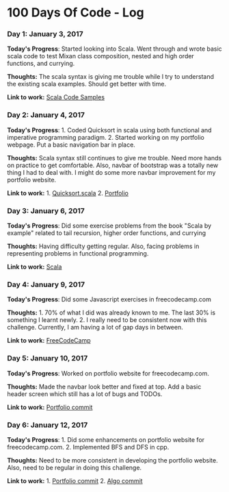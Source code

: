 # 100 Days Of Code - Log

### Day 1: January 3, 2017

**Today's Progress**: Started looking into Scala. Went through and wrote basic scala code to test Mixan class composition, nested and high order functions, and currying.

**Thoughts:** The scala syntax is giving me trouble while I try to understand the existing scala examples. Should get better with time.

**Link to work:** [Scala Code Samples](https://github.com/praneetsharma/Scala)

### Day 2: January 4, 2017

**Today's Progress**: 1. Coded Quicksort in scala using both functional and imperative programming paradigm. 2. Started working on my portfolio webpage. Put a basic navigation bar in place. 

**Thoughts:** Scala syntax still continues to give me trouble. Need more hands on practice to get comfortable. Also, navbar of bootstrap was a totally new thing I had to deal with. I might do some more navbar improvement for my portfolio website. 

**Link to work:** 1. [Quicksort.scala](https://github.com/praneetsharma/Scala/blob/master/Quicksort.scala)  2. [Portfolio](http://praneetsharma.github.io/)

### Day 3: January 6, 2017

**Today's Progress**: Did some exercise problems from the book "Scala by example" related to tail recursion, higher order functions, and currying 

**Thoughts:** Having difficulty getting regular. Also, facing problems in representing problems in functional programming. 

**Link to work:** [Scala](https://github.com/praneetsharma/Scala)

### Day 4: January 9, 2017

**Today's Progress**: Did some Javascript exercises in freecodecamp.com

**Thoughts:** 1. 70% of what I did was already known to me. The last 30% is something I learnt newly. 2. I really need to be consistent now with this challenge. Currently, I am having a lot of gap days in between.

**Link to work:** [FreeCodeCamp](https://freecodecamp.com)

### Day 5: January 10, 2017

**Today's Progress**: Worked on portfolio website for freecodecamp.com.

**Thoughts:** Made the navbar look better and fixed at top. Add a basic header screen which still has a lot of bugs and TODOs.

**Link to work:** [Portfolio commit](https://github.com/praneetsharma/portfolio/commit/8c84c38af87243380b856b7964db7b734019f591)

### Day 6: January 12, 2017

**Today's Progress**: 1. Did some enhancements on portfolio website for freecodecamp.com. 2. Implemented BFS and DFS in cpp. 

**Thoughts:** Need to be more consistent in developing the portfolio website. Also, need to be regular in doing this challenge.

**Link to work:** 1. [Portfolio commit](https://github.com/praneetsharma/portfolio/commit/9454ee40a628d6239bb6bf5f9c03142cc44c50a0) 2. [Algo commit](https://github.com/praneetsharma/Data-Structures-and-Algos/commit/7598e4671656e35219790134591a6bff815bfec7)